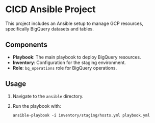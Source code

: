 # CICD Ansible Project

This project includes an Ansible setup to manage GCP resources, specifically BigQuery datasets and tables.

## Components
- **Playbook**: The main playbook to deploy BigQuery resources.
- **Inventory**: Configuration for the staging environment.
- **Role**: `bq_operations` role for BigQuery operations.

## Usage
1. Navigate to the `ansible` directory.
2. Run the playbook with:

   ```
   ansible-playbook -i inventory/staging/hosts.yml playbook.yml
   ```
